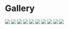 
# Gallery

<script src="//code.jquery.com/jquery-3.3.1.min.js"></script>

<link rel="stylesheet" href="https://cdn.jsdelivr.net/gh/fancyapps/fancybox@3.5.7/dist/jquery.fancybox.min.css" />
<script src="https://cdn.jsdelivr.net/gh/fancyapps/fancybox@3.5.7/dist/jquery.fancybox.min.js"></script>


<a data-fancybox="gallery" href="firetree.jpg"><img src="firetree.jpg"></a>
<a data-fancybox="gallery" href="burning tree.PNG"><img src="burning tree.PNG"></a>
<a data-fancybox="gallery" href="FlowerField"><img src="FlowerField.PNG"></a>
<a data-fancybox="gallery" href="Fish.PNG"><img src="Fish.PNG"></a>
<a data-fancybox="gallery" href="Autumn.PNG"><img src="Autumn.PNG"></a>
<a data-fancybox="gallery" href="RootingFlower.PNG"><img src="RootingFlower.PNG"></a>
<a data-fancybox="gallery" href="StairwayToForever.PNG"><img src="StairwayToForever.PNG"></a>
<a data-fancybox="gallery" href="MayonVolcano.PNG"><img src="MayonVolcano.PNG"></a>
<a data-fancybox="gallery" href="Forest.PNG"><img src="Forest.PNG"></a>
<a data-fancybox="gallery" href="AccidentalOctopus"><img src="AccidentalOctopus.PNG"></a>

